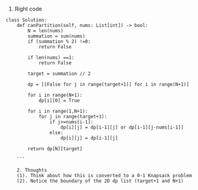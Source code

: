 1. Right code

```
class Solution:
    def canPartition(self, nums: List[int]) -> bool:
        N = len(nums)
        summation = sum(nums)
        if (summation % 2) !=0:
            return False
        
        if len(nums) ==1:
            return False
        
        target = summation // 2
        
        dp = [[False for j in range(target+1)] for i in range(N+1)]
        
        for i in range(N+1):
            dp[i][0] = True
        
        for i in range(1,N+1):
            for j in range(target+1):
                if j>=nums[i-1]:
                    dp[i][j] = dp[i-1][j] or dp[i-1][j-nums[i-1]]
                else:
                    dp[i][j] = dp[i-1][j]
        
        return dp[N][target]
        
    ```
    
    2. Thoughts
    (1). Think about how this is converted to a 0-1 Knapsack problem
    (2). Notice the boundary of the 2D dp list (target+1 and N+1)

